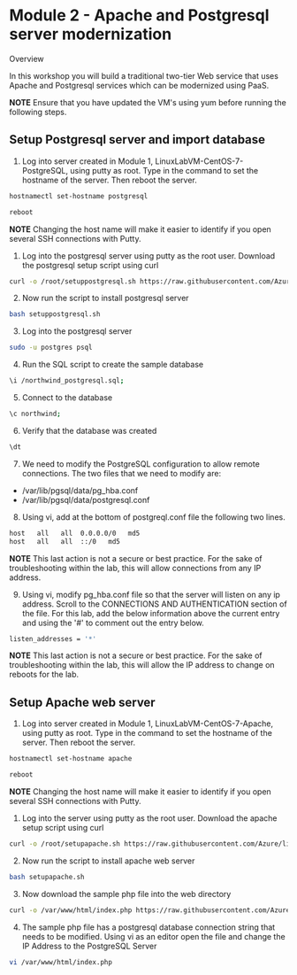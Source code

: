 # Module 2 - Apache and Postgresql server modernization

Overview

In this workshop you will build a traditional two-tier Web service that uses Apache and Postgresql services which can be modernized using PaaS.

**NOTE** Ensure that you have updated the VM's using yum before running the following steps.

## Setup Postgresql server and import database

1. Log into server created in Module 1, LinuxLabVM-CentOS-7-PostgreSQL, using putty as root. Type in the command to set the hostname of the server. Then reboot the server.

```bash
hostnamectl set-hostname postgresql
```

```bash
reboot
```

**NOTE** Changing the host name will make it easier to identify if you open several SSH connections with Putty.

1. Log into the postgresql server using putty as the root user. Download the postgresql setup script using curl

```bash
curl -o /root/setuppostgresql.sh https://raw.githubusercontent.com/Azure/linux-on-azure-levelup/main/Module%202%20-%20Modernize/setuppostgresql.sh
```
2. Now run the script to install postgresql server

```bash
bash setuppostgresql.sh
```

3. Log into the postgresql server

```bash
sudo -u postgres psql
```
4. Run the SQL script to create the sample database

```bash
\i /northwind_postgresql.sql;
```
5. Connect to the database

```bash
\c northwind;
```

6. Verify that the database was created

```bash
\dt
```

7. We need to modify the PostgreSQL configuration to allow remote connections. The two files that we need to modify are:

+ /var/lib/pgsql/data/pg_hba.conf
+ /var/lib/pgsql/data/postgresql.conf

8. Using vi, add at the bottom of postgreql.conf file the following two lines.

```bash
host   all   all  0.0.0.0/0   md5
host   all   all  ::/0   md5
```
**NOTE** This last action is not a secure or best practice. For the sake of troubleshooting within the lab, this will allow connections from any IP address.

9. Using vi, modify pg_hba.conf file so that the server will listen on any ip address. Scroll to the CONNECTIONS AND AUTHENTICATION section of the file. For this lab, add the below information above the current entry and using the '#' to comment out the entry below.

```bash
listen_addresses = '*'
```
**NOTE** This last action is not a secure or best practice. For the sake of troubleshooting within the lab, this will allow the IP address to change on reboots for the lab.

## Setup Apache web server

1. Log into server created in Module 1, LinuxLabVM-CentOS-7-Apache, using putty as root. Type in the command to set the hostname of the server. Then reboot the server.

```bash
hostnamectl set-hostname apache
```

```bash
reboot
```

**NOTE** Changing the host name will make it easier to identify if you open several SSH connections with Putty.

1. Log into the server using putty as the root user. Download the apache setup script using curl

```bash
curl -o /root/setupapache.sh https://raw.githubusercontent.com/Azure/linux-on-azure-levelup/main/Module%202%20-%20Modernize/setupapache.sh
```

2. Now run the script to install apache web server

```bash
bash setupapache.sh
```
3. Now download the sample php file into the web directory

```bash
curl -o /var/www/html/index.php https://raw.githubusercontent.com/Azure/linux-on-azure-levelup/main/Module%202%20-%20Modernize/index.php
```
4. The sample php file has a postgresql database connection string that needs to be modified. Using vi as an editor open the file and change the IP Address to the PostgreSQL Server

```bash
vi /var/www/html/index.php
```
